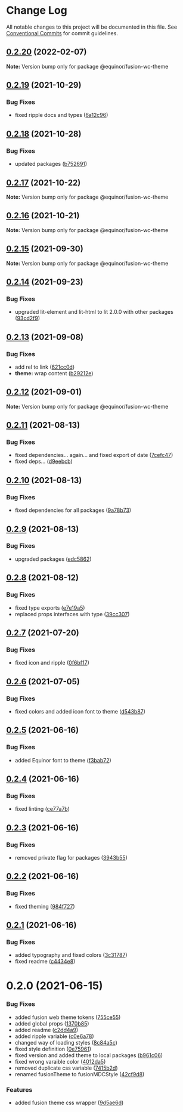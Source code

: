 # Change Log

All notable changes to this project will be documented in this file.
See [Conventional Commits](https://conventionalcommits.org) for commit guidelines.

## [0.2.20](https://github.com/equinor/fusion-web-components/compare/@equinor/fusion-wc-theme@0.2.19...@equinor/fusion-wc-theme@0.2.20) (2022-02-07)

**Note:** Version bump only for package @equinor/fusion-wc-theme





## [0.2.19](https://github.com/equinor/fusion-web-components/compare/@equinor/fusion-wc-theme@0.2.18...@equinor/fusion-wc-theme@0.2.19) (2021-10-29)


### Bug Fixes

* fixed ripple docs and types ([6a12c96](https://github.com/equinor/fusion-web-components/commit/6a12c968f95d9a268a1a9de4678c09828687ed47))





## [0.2.18](https://github.com/equinor/fusion-web-components/compare/@equinor/fusion-wc-theme@0.2.17...@equinor/fusion-wc-theme@0.2.18) (2021-10-28)


### Bug Fixes

* updated packages ([b752691](https://github.com/equinor/fusion-web-components/commit/b75269105063dfbb150432bd86426e33d67ba869))





## [0.2.17](https://github.com/equinor/fusion-web-components/compare/@equinor/fusion-wc-theme@0.2.16...@equinor/fusion-wc-theme@0.2.17) (2021-10-22)

**Note:** Version bump only for package @equinor/fusion-wc-theme





## [0.2.16](https://github.com/equinor/fusion-web-components/compare/@equinor/fusion-wc-theme@0.2.15...@equinor/fusion-wc-theme@0.2.16) (2021-10-21)

**Note:** Version bump only for package @equinor/fusion-wc-theme





## [0.2.15](https://github.com/equinor/fusion-web-components/compare/@equinor/fusion-wc-theme@0.2.14...@equinor/fusion-wc-theme@0.2.15) (2021-09-30)

**Note:** Version bump only for package @equinor/fusion-wc-theme





## [0.2.14](https://github.com/equinor/fusion-web-components/compare/@equinor/fusion-wc-theme@0.2.13...@equinor/fusion-wc-theme@0.2.14) (2021-09-23)


### Bug Fixes

* upgraded lit-element and lit-html to lit 2.0.0 with other packages ([93cd2f9](https://github.com/equinor/fusion-web-components/commit/93cd2f997d6045fd5ab69fe05ccee5acfa861ad7))





## [0.2.13](https://github.com/equinor/fusion-web-components/compare/@equinor/fusion-wc-theme@0.2.12...@equinor/fusion-wc-theme@0.2.13) (2021-09-08)


### Bug Fixes

* add rel to link ([621cc0d](https://github.com/equinor/fusion-web-components/commit/621cc0d60dd76ce45961abfa55dca100d5ae6959))
* **theme:** wrap content ([b29212e](https://github.com/equinor/fusion-web-components/commit/b29212e44d30bd84ed5bb2d44bf9f2b88c92c437))





## [0.2.12](https://github.com/equinor/fusion-web-components/compare/@equinor/fusion-wc-theme@0.2.11...@equinor/fusion-wc-theme@0.2.12) (2021-09-01)

**Note:** Version bump only for package @equinor/fusion-wc-theme





## [0.2.11](https://github.com/equinor/fusion-web-components/compare/@equinor/fusion-wc-theme@0.2.10...@equinor/fusion-wc-theme@0.2.11) (2021-08-13)


### Bug Fixes

* fixed dependencies... again... and fixed export of date ([7cefc47](https://github.com/equinor/fusion-web-components/commit/7cefc47b307e67c3a79c41579e07ece70c2e0728))
* fixed deps... ([d9eebcb](https://github.com/equinor/fusion-web-components/commit/d9eebcb1d637e9c2bb64f465c9378f1fea17c973))





## [0.2.10](https://github.com/equinor/fusion-web-components/compare/@equinor/fusion-wc-theme@0.2.9...@equinor/fusion-wc-theme@0.2.10) (2021-08-13)


### Bug Fixes

* fixed dependencies for all packages ([9a78b73](https://github.com/equinor/fusion-web-components/commit/9a78b73068685cd4d096fdea1e8501464c18a51c))





## [0.2.9](https://github.com/equinor/fusion-web-components/compare/@equinor/fusion-wc-theme@0.2.8...@equinor/fusion-wc-theme@0.2.9) (2021-08-13)


### Bug Fixes

* upgraded packages ([edc5862](https://github.com/equinor/fusion-web-components/commit/edc58624c3921ef6c77020dd3a026f40ed1dd5f2))





## [0.2.8](https://github.com/equinor/fusion-web-components/compare/@equinor/fusion-wc-theme@0.2.7...@equinor/fusion-wc-theme@0.2.8) (2021-08-12)


### Bug Fixes

* fixed type exports ([e7e19a5](https://github.com/equinor/fusion-web-components/commit/e7e19a59c3db40b20d29f9ea888614a188a2fcc4))
* replaced props interfaces with type ([39cc307](https://github.com/equinor/fusion-web-components/commit/39cc3078b3bb217587f5eb39020a312cb859bb96))





## [0.2.7](https://github.com/equinor/fusion-web-components/compare/@equinor/fusion-wc-theme@0.2.6...@equinor/fusion-wc-theme@0.2.7) (2021-07-20)


### Bug Fixes

* fixed icon and ripple ([0f6bf17](https://github.com/equinor/fusion-web-components/commit/0f6bf17ad6bc4e537afbbac31d93f6ddd35ce096))





## [0.2.6](https://github.com/equinor/fusion-web-components/compare/@equinor/fusion-wc-theme@0.2.5...@equinor/fusion-wc-theme@0.2.6) (2021-07-05)


### Bug Fixes

* fixed colors and added icon font to theme ([d543b87](https://github.com/equinor/fusion-web-components/commit/d543b87224db4609695e20c11d79363ccf8d4b14))





## [0.2.5](https://github.com/equinor/fusion-web-components/compare/@equinor/fusion-wc-theme@0.2.4...@equinor/fusion-wc-theme@0.2.5) (2021-06-16)


### Bug Fixes

* added Equinor font to theme ([f3bab72](https://github.com/equinor/fusion-web-components/commit/f3bab72d6d9d7a5da07701223b7ed6e20a18b586))





## [0.2.4](https://github.com/equinor/fusion-web-components/compare/@equinor/fusion-wc-theme@0.2.3...@equinor/fusion-wc-theme@0.2.4) (2021-06-16)


### Bug Fixes

* fixed linting ([ce77a7b](https://github.com/equinor/fusion-web-components/commit/ce77a7bcf493e6d05b4201513b8676906130d235))





## [0.2.3](https://github.com/equinor/fusion-web-components/compare/@equinor/fusion-wc-theme@0.2.2...@equinor/fusion-wc-theme@0.2.3) (2021-06-16)


### Bug Fixes

* removed private flag for packages ([3943b55](https://github.com/equinor/fusion-web-components/commit/3943b555441b8d8007ddedb795b54ac6009e7a04))





## [0.2.2](https://github.com/equinor/fusion-web-components/compare/@equinor/fusion-wc-theme@0.2.1...@equinor/fusion-wc-theme@0.2.2) (2021-06-16)


### Bug Fixes

* fixed theming ([984f727](https://github.com/equinor/fusion-web-components/commit/984f72745c2012fe6141c8cd786c45d349b36a8a))





## [0.2.1](https://github.com/equinor/fusion-web-components/compare/@equinor/fusion-wc-theme@0.2.0...@equinor/fusion-wc-theme@0.2.1) (2021-06-16)


### Bug Fixes

* added typography and fixed colors ([3c31787](https://github.com/equinor/fusion-web-components/commit/3c31787dc0b2ff7a6ee5af05036a3547aeb4e442))
* fixed readme ([c4434e8](https://github.com/equinor/fusion-web-components/commit/c4434e8489acb0829af0261c75917c310d69875b))





# 0.2.0 (2021-06-15)


### Bug Fixes

* added fusion web theme tokens ([755ce55](https://github.com/equinor/fusion-web-components/commit/755ce55ff27b6853e52ec6537e68efe237114344))
* added global props ([1370b85](https://github.com/equinor/fusion-web-components/commit/1370b8524646919f8572d5e7f12d6dfba4f20726))
* added readme ([c2dd4a9](https://github.com/equinor/fusion-web-components/commit/c2dd4a9557cbfeaa8bd559ae5ce80998782ac77c))
* added ripple variable ([c0e6a78](https://github.com/equinor/fusion-web-components/commit/c0e6a78cac2bda23e3897db0d46074129a2b7ac6))
* changed way of loading styles ([8c84a5c](https://github.com/equinor/fusion-web-components/commit/8c84a5cdecdf64c0523b8842c2f2d7592b3906c3))
* fixed style definition ([0e75961](https://github.com/equinor/fusion-web-components/commit/0e75961a378ba12d994d9737b1dbb5f729c68dfd))
* fixed version and added theme to local packages ([b961c06](https://github.com/equinor/fusion-web-components/commit/b961c0608647a8f664f135f4e0d37b794ffee296))
* fixed wrong varaible color ([4012da5](https://github.com/equinor/fusion-web-components/commit/4012da5aecc14b5df519fec12edd7280258b740e))
* removed duplicate css variable ([7415b2d](https://github.com/equinor/fusion-web-components/commit/7415b2d6cedc6b08ae7a1b036831f85711bd5bb6))
* renamed fusionTheme to fusionMDCStyle ([42cf9d8](https://github.com/equinor/fusion-web-components/commit/42cf9d8f867b637d0baebda4c213ee340b41c303))


### Features

* added fusion theme css wrapper ([9d5ae6d](https://github.com/equinor/fusion-web-components/commit/9d5ae6ddd0f6ed2ba4148d6b5adbe44ea6bca633))
